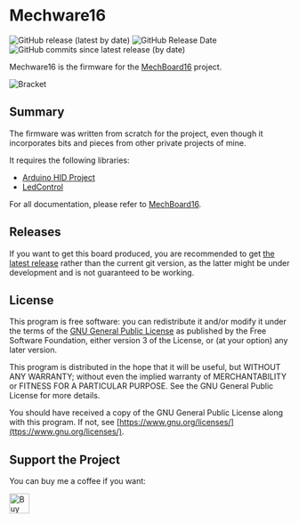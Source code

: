 # Mechware16

![GitHub release (latest by date)](https://img.shields.io/github/v/release/SukkoPera/Mechware16)
![GitHub Release Date](https://img.shields.io/github/release-date/SukkoPera/Mechware16?color=blue&label=last%20release)
![GitHub commits since latest release (by date)](https://img.shields.io/github/commits-since/SukkoPera/Mechware16/latest?color=orange)

Mechware16 is the firmware for the [MechBoard16](https://github.com/SukkoPera/MechBoard16) project.

![Bracket](https://raw.githubusercontent.com/SukkoPera/Mechware16/master/img/render.png)

## Summary
The firmware was written from scratch for the project, even though it incorporates bits and pieces from other private projects of mine.

It requires the following libraries:
- [Arduino HID Project](https://github.com/NicoHood/HID)
- [LedControl](https://github.com/wayoda/LedControl)

For all documentation, please refer to [MechBoard16](https://github.com/SukkoPera/MechBoard16).

## Releases
If you want to get this board produced, you are recommended to get [the latest release](https://github.com/SukkoPera/Mechware16/releases) rather than the current git version, as the latter might be under development and is not guaranteed to be working.

## License
This program is free software: you can redistribute it and/or modify it under the terms of the [GNU General Public License](COPYING) as published by the Free Software Foundation, either version 3 of the License, or (at your option) any later version.

This program is distributed in the hope that it will be useful, but WITHOUT ANY WARRANTY; without even the implied warranty of MERCHANTABILITY or FITNESS FOR A PARTICULAR PURPOSE. See the GNU General Public License for more details.

You should have received a copy of the GNU General Public License along with this program. If not, see [https://www.gnu.org/licenses/](ttps://www.gnu.org/licenses/).

## Support the Project
You can buy me a coffee if you want:

<a href='https://ko-fi.com/L3L0U18L' target='_blank'><img height='36' style='border:0px;height:36px;' src='https://storage.ko-fi.com/cdn/kofi6.png?v=6' border='0' alt='Buy Me a Coffee at ko-fi.com' /></a>
